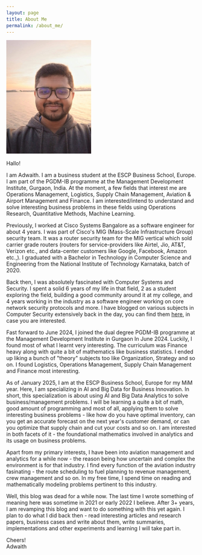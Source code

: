 ```yaml
---
layout: page
title: About Me
permalink: /about_me/
---
```


![Adwaith's Photo](/Adwaith-Venkatesh-Gautham-photo2.jpg/)

Hallo!

I am Adwaith. I am a business student at the ESCP Business School, Europe. I am part of the PGDM-IB programme at the Management Development Institute, Gurgaon, India. At the moment, a few fields that interest me are Operations Management, Logistics, Supply Chain Management, Aviation & Airport Management and Finance. I am interested/intend to understand and solve interesting business problems in these fields using Operations Research, Quantitative Methods, Machine Learning.

Previously, I worked at Cisco Systems Bangalore as a software engineer for about 4 years. I was part of Cisco's MIG (Mass-Scale Infrastructure Group) security team. It was a router security team for the MIG vertical which sold carrier grade routers (routers for service-providers like Airtel, Jio, AT&T, Verizon etc., and data-center customers like Google, Facebook, Amazon etc.,). I graduated with a Bachelor in Technology in Computer Science and Engineering from the National Institute of Technology Karnataka, batch of 2020.

Back then, I was absolutely fascinated with Computer Systems and Security. I spent a solid 6 years of my life in that field, 2 as a student exploring the field, building a good community around it at my college, and 4 years working in the industry as a software engineer working on core network security protocols and more. I have blogged on various subjects in Computer Security extensively back in the day, you can find them [here](/archive/), in case you are interested.

Fast forward to June 2024, I joined the dual degree PGDM-IB programme at the Management Development Institute in Gurgaon In June 2024. Luckily, I found most of what I learnt very interesting. The curriculum was Finance heavy along with quite a bit of mathematics like business statistics. I ended up liking a bunch of "theory" subjects too like Organization, Strategy and so on. I found Logistics, Operations Management, Supply Chain Management and Finance most interesting.

As of January 2025, I am at the ESCP Business School, Europe for my MiM year. Here, I am specializing in AI and Big Data for Business Innovation. In short, this specialization is about using AI and Big Data Analytics to solve business/management problems. I will be learning a quite a bit of math, good amount of programming and most of all, applying them to solve interesting business problems - like how do you have optimal inventory, can you get an accurate forecast on the next year's customer demand, or can you optimize that supply chain and cut your costs and so on. I am interested in both facets of it - the foundational mathematics involved in analytics and its usage on business problems.

Apart from my primary interests, I have been into aviation management and analytics for a while now - the reason being how uncertain and complex the environment is for that industry. I find every function of the aviation industry fasinating - the route scheduling to fuel planning to revenue management, crew management and so on. In my free time, I spend time on reading and mathematically modeling problems pertinent to this industry.

Well, this blog was dead for a while now. The last time I wrote something of meaning here was sometime in 2021 or early 2022 I believe. After 3+ years, I am revamping this blog and want to do something with this yet again. I plan to do what I did back then - read interesting articles and research papers, business cases and write about them, write summaries, implementations and other experiments and learning I will take part in.

Cheers!    
Adwaith
